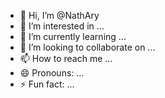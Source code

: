 - 👋 Hi, I’m @NathAry
- 👀 I’m interested in ...
- 🌱 I’m currently learning ...
- 💞️ I’m looking to collaborate on ...
- 📫 How to reach me ...
- 😄 Pronouns: ...
- ⚡ Fun fact: ...

<!---
NathAry/NathAry is a ✨ special ✨ repository because its `README.md` (this file) appears on your GitHub profile.
You can click the Preview link to take a look at your changes.
--->
